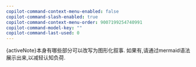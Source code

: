 ```yaml
---
copilot-command-context-menu-enabled: false
copilot-command-slash-enabled: true
copilot-command-context-menu-order: 9007199254740991
copilot-command-model-key: ""
copilot-command-last-used: 0
---
```

{activeNote}本身有哪些部分可以改写为图形化叙事. 如果有,请通过mermaid语法展示出来,以减轻认知负荷.